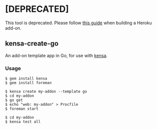 # [DEPRECATED]

This tool is deprecated. Please follow [this guide](https://devcenter.heroku.com/articles/building-a-heroku-add-on) when building a Heroku add-on.

## kensa-create-go

An add-on template app in Go, for use with [kensa](http://github.com/heroku/kensa).

### Usage

```console
$ gem install kensa
$ gem install foreman

$ kensa create my-addon --template go
$ cd my-addon
$ go get
$ echo "web: my-addon" > Procfile
$ foreman start

$ cd my-addon
$ kensa test all
```
